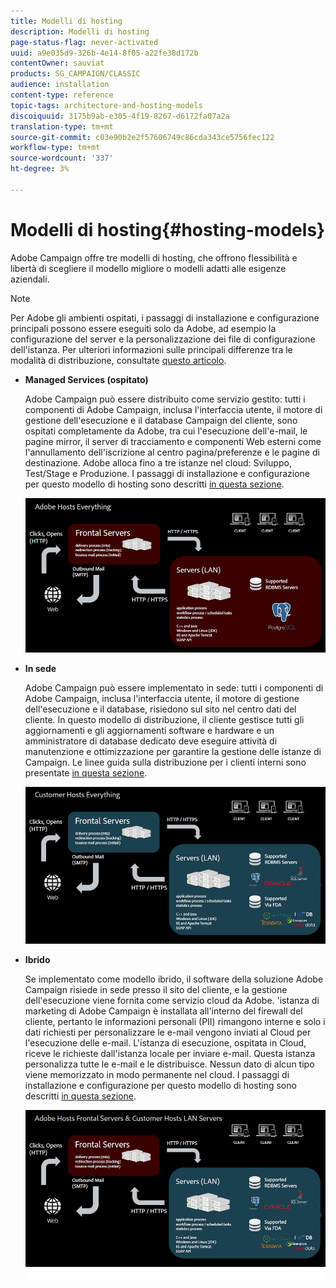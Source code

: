 ```yaml
---
title: Modelli di hosting
description: Modelli di hosting
page-status-flag: never-activated
uuid: a9e035d9-326b-4e14-8f05-a22fe38d172b
contentOwner: sauviat
products: SG_CAMPAIGN/CLASSIC
audience: installation
content-type: reference
topic-tags: architecture-and-hosting-models
discoiquuid: 3175b9ab-e305-4f19-8267-d6172fa07a2a
translation-type: tm+mt
source-git-commit: c03e90b2e2f57606749c86cda343ce5756fec122
workflow-type: tm+mt
source-wordcount: '337'
ht-degree: 3%

---
```



# Modelli di hosting{#hosting-models}

 Adobe Campaign offre tre modelli di hosting, che offrono flessibilità e libertà di scegliere il modello migliore o modelli adatti alle esigenze aziendali.

>[!NOTE]
>
>Per  Adobe gli ambienti ospitati, i passaggi di installazione e configurazione principali possono essere eseguiti solo da  Adobe, ad esempio la configurazione del server e la personalizzazione dei file di configurazione dell&#39;istanza. Per ulteriori informazioni sulle principali differenze tra le modalità di distribuzione, consultate [questo articolo](https://helpx.adobe.com/it/campaign/kb/acc-on-prem-vs-hosted.html).

* **Managed Services (ospitato)**

    Adobe Campaign può essere distribuito come servizio gestito: tutti i componenti di  Adobe Campaign, inclusa l&#39;interfaccia utente, il motore di gestione dell&#39;esecuzione e il database Campaign del cliente, sono ospitati completamente da  Adobe, tra cui l&#39;esecuzione dell&#39;e-mail, le pagine mirror, il server di tracciamento e componenti Web esterni come l&#39;annullamento dell&#39;iscrizione al centro pagina/preferenze e le pagine di destinazione.  Adobe alloca fino a tre istanze nel cloud: Sviluppo, Test/Stage e Produzione. I passaggi di installazione e configurazione per questo modello di hosting sono descritti [in questa sezione](../../installation/using/hosted-model.md).

   ![](assets/deployment_hosted.png)

* **In sede**

    Adobe Campaign può essere implementato in sede: tutti i componenti di  Adobe Campaign, inclusa l&#39;interfaccia utente, il motore di gestione dell&#39;esecuzione e il database, risiedono sul sito nel centro dati del cliente. In questo modello di distribuzione, il cliente gestisce tutti gli aggiornamenti e gli aggiornamenti software e hardware e un amministratore di database dedicato deve eseguire attività di manutenzione e ottimizzazione per garantire la gestione delle istanze di Campaign. Le linee guida sulla distribuzione per i clienti interni sono presentate [in questa sezione](../../installation/using/before-starting.md).

   ![](assets/deployment_onpremise.png)

* **Ibrido**

   Se implementato come modello ibrido, il software della soluzione Adobe Campaign  risiede in sede presso il sito del cliente, e la gestione dell&#39;esecuzione viene fornita come servizio cloud da  Adobe. &#39;istanza di marketing di Adobe Campaign è installata all&#39;interno del firewall del cliente, pertanto le informazioni personali (PII) rimangono interne e solo i dati richiesti per personalizzare le e-mail vengono inviati al Cloud per l&#39;esecuzione delle e-mail. L&#39;istanza di esecuzione, ospitata in Cloud, riceve le richieste dall&#39;istanza locale per inviare e-mail. Questa istanza personalizza tutte le e-mail e le distribuisce. Nessun dato di alcun tipo viene memorizzato in modo permanente nel cloud. I passaggi di installazione e configurazione per questo modello di hosting sono descritti [in questa sezione](../../installation/using/hybrid-model.md).

   ![](assets/deployment_hybrid.png)

